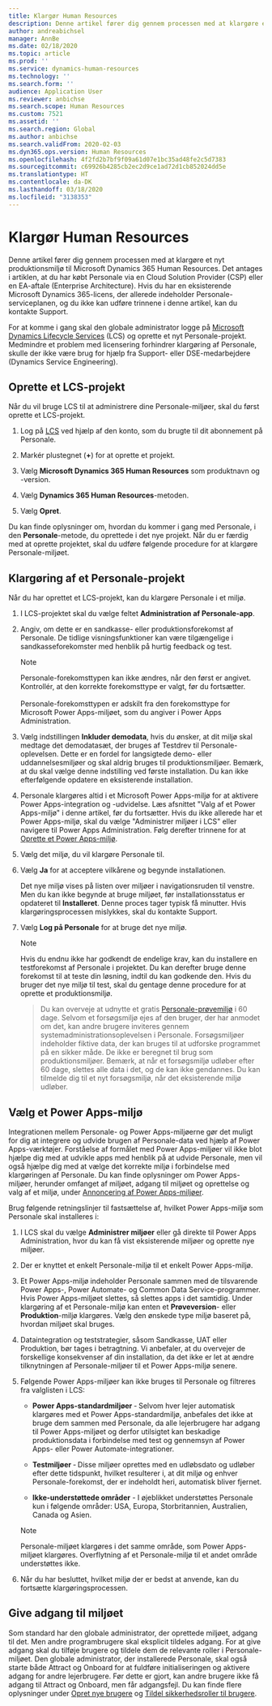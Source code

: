 ```yaml
---
title: Klargør Human Resources
description: Denne artikel fører dig gennem processen med at klargøre et nyt produktionsmiljø til Microsoft Dynamics 365 Human Resources.
author: andreabichsel
manager: AnnBe
ms.date: 02/18/2020
ms.topic: article
ms.prod: ''
ms.service: dynamics-human-resources
ms.technology: ''
ms.search.form: ''
audience: Application User
ms.reviewer: anbichse
ms.search.scope: Human Resources
ms.custom: 7521
ms.assetid: ''
ms.search.region: Global
ms.author: anbichse
ms.search.validFrom: 2020-02-03
ms.dyn365.ops.version: Human Resources
ms.openlocfilehash: 4f2fd2b7bf9f09a61d07e1bc35ad48fe2c5d7383
ms.sourcegitcommit: c69926b4285cb2ec2d9ce1ad72d1cb852024dd5e
ms.translationtype: HT
ms.contentlocale: da-DK
ms.lasthandoff: 03/18/2020
ms.locfileid: "3138353"
---
```

# <a name="provision-human-resources"></a>Klargør Human Resources

Denne artikel fører dig gennem processen med at klargøre et nyt produktionsmiljø til Microsoft Dynamics 365 Human Resources. Det antages i artiklen, at du har købt Personale via en Cloud Solution Provider (CSP) eller en EA-aftale (Enterprise Architecture). Hvis du har en eksisterende Microsoft Dynamics 365-licens, der allerede indeholder Personale-serviceplanen, og du ikke kan udføre trinnene i denne artikel, kan du kontakte Support.

For at komme i gang skal den globale administrator logge på [Microsoft Dynamics Lifecycle Services](https://lcs.dynamics.com) (LCS) og oprette et nyt Personale-projekt. Medmindre et problem med licensering forhindrer klargøring af Personale, skulle der ikke være brug for hjælp fra Support- eller DSE-medarbejdere (Dynamics Service Engineering).

## <a name="create-an-lcs-project"></a>Oprette et LCS-projekt

Når du vil bruge LCS til at administrere dine Personale-miljøer, skal du først oprette et LCS-projekt.

1. Log på [LCS](https://lcs.dynamics.com/Logon/Index) ved hjælp af den konto, som du brugte til dit abonnement på Personale.

2. Markér plustegnet (**+**) for at oprette et projekt.

3. Vælg **Microsoft Dynamics 365 Human Resources** som produktnavn og -version.

4. Vælg **Dynamics 365 Human Resources**-metoden.

5. Vælg **Opret**.

Du kan finde oplysninger om, hvordan du kommer i gang med Personale, i den **Personale**-metode, du oprettede i det nye projekt. Når du er færdig med at oprette projektet, skal du udføre følgende procedure for at klargøre Personale-miljøet.

## <a name="provision-a-human-resources-project"></a>Klargøring af et Personale-projekt

Når du har oprettet et LCS-projekt, kan du klargøre Personale i et miljø.

1. I LCS-projektet skal du vælge feltet **Administration af Personale-app**.

2. Angiv, om dette er en sandkasse- eller produktionsforekomst af Personale. De tidlige visningsfunktioner kan være tilgængelige i sandkasseforekomster med henblik på hurtig feedback og test.
   
    > [!NOTE]
    > Personale-forekomsttypen kan ikke ændres, når den først er angivet. Kontrollér, at den korrekte forekomsttype er valgt, før du fortsætter.</br></br>
    > Personale-forekomsttypen er adskilt fra den forekomsttype for Microsoft Power Apps-miljøet, som du angiver i Power Apps Administration.
    
3. Vælg indstillingen **Inkluder demodata**, hvis du ønsker, at dit miljø skal medtage det demodatasæt, der bruges af Testdrev til Personale-oplevelsen. Dette er en fordel for langsigtede demo- eller uddannelsesmiljøer og skal aldrig bruges til produktionsmiljøer.  Bemærk, at du skal vælge denne indstilling ved første installation. Du kan ikke efterfølgende opdatere en eksisterende installation.

4. Personale klargøres altid i et Microsoft Power Apps-miljø for at aktivere Power Apps-integration og -udvidelse. Læs afsnittet "Valg af et Power Apps-miljø" i denne artikel, før du fortsætter. Hvis du ikke allerede har et Power Apps-miljø, skal du vælge "Administrer miljøer i LCS" eller navigere til Power Apps Administration. Følg derefter trinnene for at [Oprette et Power Apps-miljø](https://docs.microsoft.com/powerapps/administrator/create-environment).

5. Vælg det miljø, du vil klargøre Personale til.

6. Vælg **Ja** for at acceptere vilkårene og begynde installationen.

   Det nye miljø vises på listen over miljøer i navigationsruden til venstre. Men du kan ikke begynde at bruge miljøet, før installationsstatus er opdateret til **Installeret**. Denne proces tager typisk få minutter. Hvis klargøringsprocessen mislykkes, skal du kontakte Support.

7. Vælg **Log på Personale** for at bruge det nye miljø.

    > [!NOTE]
    > Hvis du endnu ikke har godkendt de endelige krav, kan du installere en testforekomst af Personale i projektet. Du kan derefter bruge denne forekomst til at teste din løsning, indtil du kan godkende den. Hvis du bruger det nye miljø til test, skal du gentage denne procedure for at oprette et produktionsmiljø.

    > Du kan overveje at udnytte et gratis [Personale-prøvemiljø](https://dynamics.microsoft.com/talent/overview/) i 60 dage. Selvom et forsøgsmiljø ejes af den bruger, der har anmodet om det, kan andre brugere inviteres gennem systemadministrationsoplevelsen i Personale. Forsøgsmiljøer indeholder fiktive data, der kan bruges til at udforske programmet på en sikker måde. De ikke er beregnet til brug som produktionsmiljøer. Bemærk, at når et forsøgsmiljø udløber efter 60 dage, slettes alle data i det, og de kan ikke gendannes. Du kan tilmelde dig til et nyt forsøgsmiljø, når det eksisterende miljø udløber.

## <a name="select-a-power-apps-environment"></a>Vælg et Power Apps-miljø

Integrationen mellem Personale- og Power Apps-miljøerne gør det muligt for dig at integrere og udvide brugen af Personale-data ved hjælp af Power Apps-værktøjer. Forståelse af formålet med Power Apps-miljøer vil ikke blot hjælpe dig med at udvikle apps med henblik på at udvide Personale, men vil også hjælpe dig med at vælge det korrekte miljø i forbindelse med klargøringen af Personale. Du kan finde oplysninger om Power Apps-miljøer, herunder omfanget af miljøet, adgang til miljøet og oprettelse og valg af et miljø, under [Annoncering af Power Apps-miljøer](https://powerapps.microsoft.com/blog/powerapps-environments/). 

Brug følgende retningslinjer til fastsættelse af, hvilket Power Apps-miljø som Personale skal installeres i: 

1. I LCS skal du vælge **Administrer miljøer** eller gå direkte til Power Apps Administration, hvor du kan få vist eksisterende miljøer og oprette nye miljøer.

2. Der er knyttet et enkelt Personale-miljø til et enkelt Power Apps-miljø.

3. Et Power Apps-miljø indeholder Personale sammen med de tilsvarende Power Apps-, Power Automate- og Common Data Service-programmer. Hvis Power Apps-miljøet slettes, så slettes apps i det samtidig. Under klargøring af et Personale-miljø kan enten et **Prøveversion**- eller **Produktion**-miljø klargøres. Vælg den ønskede type miljø baseret på, hvordan miljøet skal bruges. 

4. Dataintegration og teststrategier, såsom Sandkasse, UAT eller Produktion, bør tages i betragtning. Vi anbefaler, at du overvejer de forskellige konsekvenser af din installation, da det ikke er let at ændre tilknytningen af Personale-miljøer til et Power Apps-miljø senere.

5. Følgende Power Apps-miljøer kan ikke bruges til Personale og filtreres fra valglisten i LCS:
 
    - **Power Apps-standardmiljøer** ‑ Selvom hver lejer automatisk klargøres med et Power Apps-standardmiljø, anbefales det ikke at bruge dem sammen med Personale, da alle lejerbrugere har adgang til Power Apps-miljøet og derfor utilsigtet kan beskadige produktionsdata i forbindelse med test og gennemsyn af Power Apps- eller Power Automate-integrationer.
   
    - **Testmiljøer** ‑ Disse miljøer oprettes med en udløbsdato og udløber efter dette tidspunkt, hvilket resulterer i, at dit miljø og enhver Personale-forekomst, der er indeholdt heri, automatisk bliver fjernet.
   
    - **Ikke-understøttede områder** - I øjeblikket understøttes Personale kun i følgende områder: USA, Europa, Storbritannien, Australien, Canada og Asien.

    > [!NOTE]
    > Personale-miljøet klargøres i det samme område, som Power Apps-miljøet klargøres. Overflytning af et Personale-miljø til et andet område understøttes ikke.

6. Når du har besluttet, hvilket miljø der er bedst at anvende, kan du fortsætte klargøringsprocessen. 
 
## <a name="grant-access-to-the-environment"></a>Give adgang til miljøet

Som standard har den globale administrator, der oprettede miljøet, adgang til det. Men andre programbrugere skal eksplicit tildeles adgang. For at give adgang skal du tilføje brugere og tildele dem de relevante roller i Personale-miljøet. Den globale administrator, der installerede Personale, skal også starte både Attract og Onboard for at fuldføre initialiseringen og aktivere adgang for andre lejerbrugere.  Før dette er gjort, kan andre brugere ikke få adgang til Attract og Onboard, men får adgangsfejl. Du kan finde flere oplysninger under [Opret nye brugere](https://docs.microsoft.com/dynamics365/unified-operations/dev-itpro/sysadmin/tasks/create-new-users) og [Tildel sikkerhedsroller til brugere](https://docs.microsoft.com/dynamics365/unified-operations/dev-itpro/sysadmin/tasks/assign-users-security-roles). 
